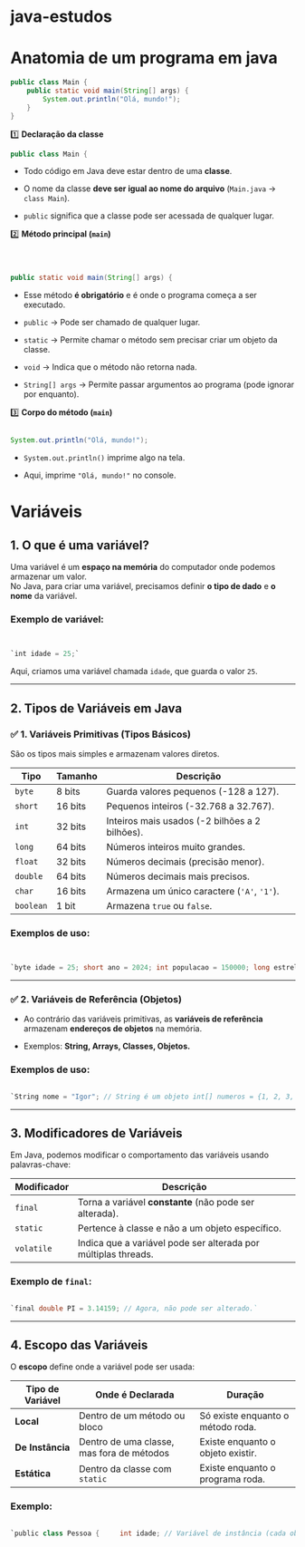 # java-estudos

# Anatomia de um programa em java
```java
public class Main {
    public static void main(String[] args) {
        System.out.println("Olá, mundo!");
    }
}

```
1️⃣ **Declaração da classe**

```java
public class Main {
```

- Todo código em Java deve estar dentro de uma **classe**.
    
- O nome da classe **deve ser igual ao nome do arquivo** (`Main.java` → `class Main`).
    
- `public` significa que a classe pode ser acessada de qualquer lugar.
    

2️⃣ **Método principal (`main`)**

```java



public static void main(String[] args) {
```

- Esse método **é obrigatório** e é onde o programa começa a ser executado.
    
- `public` → Pode ser chamado de qualquer lugar.
    
- `static` → Permite chamar o método sem precisar criar um objeto da classe.
    
- `void` → Indica que o método não retorna nada.
    
- `String[] args` → Permite passar argumentos ao programa (pode ignorar por enquanto).
    

3️⃣ **Corpo do método (`main`)**

```java

System.out.println("Olá, mundo!");
```

- `System.out.println()` imprime algo na tela.
    
- Aqui, imprime `"Olá, mundo!"` no console.

# Variáveis
## **1. O que é uma variável?**

Uma variável é um **espaço na memória** do computador onde podemos armazenar um valor.  
No Java, para criar uma variável, precisamos definir **o tipo de dado** e **o nome** da variável.

### **Exemplo de variável:**

```java


`int idade = 25;`
```

Aqui, criamos uma variável chamada `idade`, que guarda o valor `25`.

---

## **2. Tipos de Variáveis em Java**

### ✅ **1. Variáveis Primitivas (Tipos Básicos)**

São os tipos mais simples e armazenam valores diretos.

|Tipo|Tamanho|Descrição|
|---|---|---|
|`byte`|8 bits|Guarda valores pequenos (-128 a 127).|
|`short`|16 bits|Pequenos inteiros (-32.768 a 32.767).|
|`int`|32 bits|Inteiros mais usados (-2 bilhões a 2 bilhões).|
|`long`|64 bits|Números inteiros muito grandes.|
|`float`|32 bits|Números decimais (precisão menor).|
|`double`|64 bits|Números decimais mais precisos.|
|`char`|16 bits|Armazena um único caractere (`'A'`, `'1'`).|
|`boolean`|1 bit|Armazena `true` ou `false`.|

### **Exemplos de uso:**

```java


`byte idade = 25; short ano = 2024; int populacao = 150000; long estrelas = 10000000000L; // Precisa do "L" no final float preco = 5.99f; // Precisa do "f" no final double pi = 3.14159; char letra = 'A'; boolean ativo = true;`
```

---

### ✅ **2. Variáveis de Referência (Objetos)**

- Ao contrário das variáveis primitivas, as **variáveis de referência** armazenam **endereços de objetos** na memória.
    
- Exemplos: **String, Arrays, Classes, Objetos.**
    

### **Exemplos de uso:**

```java

`String nome = "Igor"; // String é um objeto int[] numeros = {1, 2, 3, 4}; // Array de inteiros Scanner scanner = new Scanner(System.in); // Objeto Scanner`
```

---

## **3. Modificadores de Variáveis**

Em Java, podemos modificar o comportamento das variáveis usando palavras-chave:

|Modificador|Descrição|
|---|---|
|`final`|Torna a variável **constante** (não pode ser alterada).|
|`static`|Pertence à classe e não a um objeto específico.|
|`volatile`|Indica que a variável pode ser alterada por múltiplas threads.|

### **Exemplo de `final`:**

```java

`final double PI = 3.14159; // Agora, não pode ser alterado.`
```

---

## **4. Escopo das Variáveis**

O **escopo** define onde a variável pode ser usada:

|Tipo de Variável|Onde é Declarada|Duração|
|---|---|---|
|**Local**|Dentro de um método ou bloco|Só existe enquanto o método roda.|
|**De Instância**|Dentro de uma classe, mas fora de métodos|Existe enquanto o objeto existir.|
|**Estática**|Dentro da classe com `static`|Existe enquanto o programa roda.|

### **Exemplo:**

```java

`public class Pessoa {     int idade; // Variável de instância (cada objeto terá uma cópia)     static String planeta = "Terra"; // Variável estática (compartilhada)      public void definirIdade(int novaIdade) {         int anoAtual = 2024; // Variável local (existe apenas dentro do método)         this.idade = novaIdade;     } }`
```
